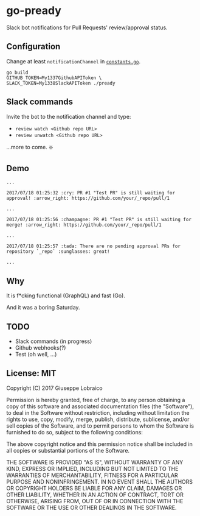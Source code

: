 # go-pready

Slack bot notifications for Pull Requests' review/approval status.

## Configuration

Change at least `notificationChannel` in [`constants.go`](../master/constants.go).

```
go build
GITHUB_TOKEN=My1337GithubAPIToken \
SLACK_TOKEN=My1338SlackAPIToken ./pready
```

## Slack commands

Invite the bot to the notification channel and type:

* `review watch <Github repo URL>`
* `review unwatch <Github repo URL>`

...more to come. :sparkle:

## Demo

```
...

2017/07/18 01:25:32 :cry: PR #1 "Test PR" is still waiting for approval! :arrow_right: https://github.com/your/_repo/pull/1

...

2017/07/18 01:25:56 :champagne: PR #1 "Test PR" is still waiting for merge! :arrow_right: https://github.com/your/_repo/pull/1

...

2017/07/18 01:25:57 :tada: There are no pending approval PRs for repository `_repo` :sunglasses: great!

...
```

## Why

It is f*cking functional (GraphQL) and fast (Go).

And it was a boring Saturday.

## TODO

  - Slack commands (in progress)
  - Github webhooks(?)
  - Test (oh well, ...)

## License: MIT

Copyright (C) 2017 Giuseppe Lobraico

Permission is hereby granted, free of charge, to any person obtaining a copy of this software and associated documentation files (the "Software"), to deal in the Software without restriction, including without limitation the rights to use, copy, modify, merge, publish, distribute, sublicense, and/or sell copies of the Software, and to permit persons to whom the Software is furnished to do so, subject to the following conditions:

The above copyright notice and this permission notice shall be included in all copies or substantial portions of the Software.

THE SOFTWARE IS PROVIDED "AS IS", WITHOUT WARRANTY OF ANY KIND, EXPRESS OR IMPLIED, INCLUDING BUT NOT LIMITED TO THE WARRANTIES OF MERCHANTABILITY, FITNESS FOR A PARTICULAR PURPOSE AND NONINFRINGEMENT. IN NO EVENT SHALL THE AUTHORS OR COPYRIGHT HOLDERS BE LIABLE FOR ANY CLAIM, DAMAGES OR OTHER LIABILITY, WHETHER IN AN ACTION OF CONTRACT, TORT OR OTHERWISE, ARISING FROM, OUT OF OR IN CONNECTION WITH THE SOFTWARE OR THE USE OR OTHER DEALINGS IN THE SOFTWARE.
